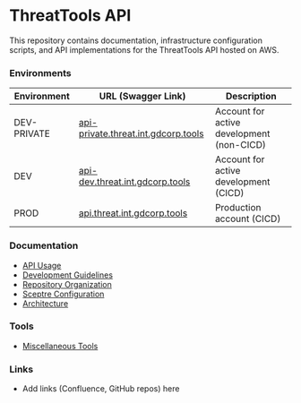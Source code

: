 # ThreatTools API

This repository contains documentation, infrastructure configuration scripts,
and API implementations for the ThreatTools API hosted on AWS.

### Environments

| Environment | URL (Swagger Link) | Description
| --- | --- | ---
| DEV-PRIVATE | [api-private.threat.int.gdcorp.tools](https://sso.gdcorp.tools/login?realm=jomax&app=api-private.threat.int&path=/swagger/) | Account for active development (non-CICD)
| DEV | [api-dev.threat.int.gdcorp.tools](https://sso.gdcorp.tools/login?realm=jomax&app=api-dev.threat.int&path=/swagger/) | Account for active development (CICD)
| PROD | [api.threat.int.gdcorp.tools](https://sso.gdcorp.tools/login?realm=jomax&app=api.threat.int&path=/swagger/) | Production account (CICD)

### Documentation

* [API Usage](docs/USAGE.md)
* [Development Guidelines](docs/DEVELOPMENT.md)
* [Repository Organization](docs/ORGANIZATION.md)
* [Sceptre Configuration](sceptre/README.md)
* [Architecture](docs/ARCHITECTURE.md)

### Tools

* [Miscellaneous Tools](tools/README.md)

### Links

* Add links (Confluence, GitHub repos) here
